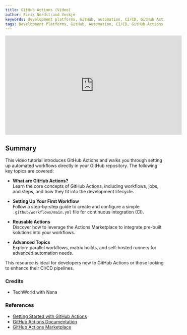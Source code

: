 ```yaml
---
title: GitHub Actions (Video)
author: Eirik Nordstrand Veskje
keywords: development platforms, GitHub, automation, CI/CD, GitHub Actions
tags: Development Platforms, GitHub, Automation, CI/CD, GitHub Actions
---
```


<iframe 
    width="560" 
    height="315" 
    src="https://www.youtube.com/embed/R8_veQiYBjI" 
    title="Getting Started with GitHub Actions" 
    frameborder="0" 
    allow="accelerometer; autoplay; clipboard-write; encrypted-media; gyroscope; picture-in-picture" 
    allowfullscreen>
</iframe>

## Summary

This video tutorial introduces GitHub Actions and walks you through setting up automated workflows directly in your GitHub repository. The following key topics are covered:

- **What are GitHub Actions?**  
  Learn the core concepts of GitHub Actions, including workflows, jobs, and steps, and how they fit into the development lifecycle.

- **Setting Up Your First Workflow**  
  Follow a step-by-step guide to create and configure a simple `.github/workflows/main.yml` file for continuous integration (CI).

- **Reusable Actions**  
  Discover how to leverage the Actions Marketplace to integrate pre-built solutions into your workflows.

- **Advanced Topics**  
  Explore parallel workflows, matrix builds, and self-hosted runners for advanced automation needs.

This resource is ideal for developers new to GitHub Actions or those looking to enhance their CI/CD pipelines.

### Credits

- TechWorld with Nana

### References

- [Getting Started with GitHub Actions](https://www.youtube.com/watch?v=R8_veQiYBjI)
- [GitHub Actions Documentation](https://docs.github.com/en/actions)
- [GitHub Actions Marketplace](https://github.com/marketplace/actions)
